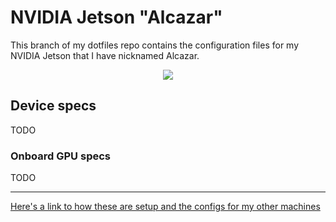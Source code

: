 # NVIDIA Jetson "Alcazar"

This branch of my dotfiles repo contains the configuration files for my NVIDIA Jetson that I have nicknamed Alcazar.



<p align="center">
  <img src="http://cms.ipressroom.com.s3.amazonaws.com/219/files/20192/jetson-nano-family-press-image-hd.jpg">
</p>



## Device specs

TODO



### Onboard GPU specs

TODO



---

[Here's a link to how these are setup and the configs for my other machines](https://github.com/viktree/dotfiles#my-machines)

